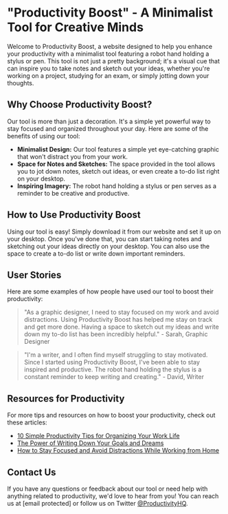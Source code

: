 <!--font:Barlow Condensed-->

# "Productivity Boost" - A Minimalist Tool for Creative Minds

Welcome to Productivity Boost, a website designed to help you enhance your productivity with a minimalist tool featuring a robot hand holding a stylus or pen. This tool is not just a pretty background; it's a visual cue that can inspire you to take notes and sketch out your ideas, whether you're working on a project, studying for an exam, or simply jotting down your thoughts.

## Why Choose Productivity Boost?

Our tool is more than just a decoration. It's a simple yet powerful way to stay focused and organized throughout your day. Here are some of the benefits of using our tool:

- **Minimalist Design:** Our tool features a simple yet eye-catching graphic that won't distract you from your work.
- **Space for Notes and Sketches:** The space provided in the tool allows you to jot down notes, sketch out ideas, or even create a to-do list right on your desktop.
- **Inspiring Imagery:** The robot hand holding a stylus or pen serves as a reminder to be creative and productive.

## How to Use Productivity Boost

Using our tool is easy! Simply download it from our website and set it up on your desktop. Once you've done that, you can start taking notes and sketching out your ideas directly on your desktop. You can also use the space to create a to-do list or write down important reminders.

## User Stories

Here are some examples of how people have used our tool to boost their productivity:

> "As a graphic designer, I need to stay focused on my work and avoid distractions. Using Productivity Boost has helped me stay on track and get more done. Having a space to sketch out my ideas and write down my to-do list has been incredibly helpful." - Sarah, Graphic Designer

> "I'm a writer, and I often find myself struggling to stay motivated. Since I started using Productivity Boost, I've been able to stay inspired and productive. The robot hand holding the stylus is a constant reminder to keep writing and creating." - David, Writer

## Resources for Productivity

For more tips and resources on how to boost your productivity, check out these articles:

- [10 Simple Productivity Tips for Organizing Your Work Life](#)
- [The Power of Writing Down Your Goals and Dreams](#)
- [How to Stay Focused and Avoid Distractions While Working from Home](#)

## Contact Us

If you have any questions or feedback about our tool or need help with anything related to productivity, we'd love to hear from you! You can reach us at [email protected] or follow us on Twitter [@ProductivityHQ](#).

<!--

Write me content for website with wallpaper which alt text is:

"A wallpaper featuring a minimalist graphic of a robot hand holding a stylus or pen, with a space for taking notes or sketching ideas."

The name/title of the page should not be 1:1 copy of the alt text but rather a real content of the website which is using this wallpaper.

- Use markdown format 
- Start with heading
- Heading should be short and concise
- The content should look like a real website 
- The website should not be about the wallpaper, wallpaper is just a related background
- Heading should be contain work "wallpaper" or "background"
- Include real sections like references, contact, user stories, etc. use things relevant to the page purpose.
- Feel free to use structure like headings, bullets, numbering, blockquotes, paragraphs, horizontal lines, etc.
- You can use formatting like bold or _italic_
- You can include UTF-8 emojis
- Links should be only #hash anchors (and you can refer to the document itself)
- Do not include images


---


# "RoboNote" - A Minimalist Wallpaper for Productivity Enthusiasts

Welcome to RoboNote, a website dedicated to helping you boost your productivity with a minimalist wallpaper featuring a robot hand holding a stylus or pen. This wallpaper is designed to inspire you to take notes and sketch out your ideas, whether you're working on a project, studying for an exam, or simply jotting down your thoughts.

## Why Choose RoboNote?

Our wallpaper is more than just a pretty background. It's a tool that can help you stay focused and organized throughout your day. Here are some of the benefits of using our wallpaper:

- **Minimalist Design:** Our wallpaper features a simple yet eye-catching graphic that won't distract you from your work.
- **Space for Notes and Sketches:** The space provided in the wallpaper allows you to jot down notes, sketch out ideas, or even create a to-do list right on your desktop.
- **Inspiring Imagery:** The robot hand holding a stylus or pen serves as a reminder to be creative and productive.

## How to Use RoboNote

Using our wallpaper is easy! Simply download it from our website and set it as your desktop background. Once you've done that, you can start taking notes and sketching out your ideas directly on your desktop. You can also use the space to create a to-do list or write down important reminders.

## User Stories

Here are some examples of how people have used our wallpaper to boost their productivity:

> "I'm a freelance writer, and I often find myself getting distracted by social media and other websites when I'm supposed to be working. Since I started using RoboNote, I've been able to stay focused and get more done. Having a space to jot down my ideas and to-do list right on my desktop has been a game-changer." - Jane, Freelance Writer

> "I'm a student, and I have a lot of assignments and projects to keep track of. Using RoboNote has helped me stay organized and on top of my work. I can write down important due dates and reminders right on my desktop, which makes it easy to stay focused." - John, Student

## References

For more information about how to boost your productivity, check out these resources:

- [10 Simple Productivity Tips for Organizing Your Work Life](#)
- [The Power of Writing Down Your Goals and Dreams](#)
- [How to Stay Focused and Avoid Distractions While Working from Home](#)

## Contact Us

If you have any questions or feedback about our wallpaper, we'd love to hear from you! You can reach us at [email protected] or follow us on Twitter [@RoboNoteHQ](#).


---


Heading should not include word "wallpaper". The website should not be about the wallpaper itself, wallpaper is just a related background, rewrite whole content.


---


# "Productivity Boost" - A Minimalist Wallpaper for Creative Minds

Welcome to Productivity Boost, a website designed to help you enhance your productivity with a minimalist wallpaper featuring a robot hand holding a stylus or pen. This wallpaper is not just a pretty background; it's a tool that can inspire you to take notes and sketch out your ideas, whether you're working on a project, studying for an exam, or simply jotting down your thoughts.

## Why Choose Productivity Boost?

Our wallpaper is more than just a decoration. It's a visual cue that reminds you to stay focused and organized throughout your day. Here are some of the benefits of using our wallpaper:

- **Minimalist Design:** Our wallpaper features a simple yet eye-catching graphic that won't distract you from your work.
- **Space for Notes and Sketches:** The space provided in the wallpaper allows you to jot down notes, sketch out ideas, or even create a to-do list right on your desktop.
- **Inspiring Imagery:** The robot hand holding a stylus or pen serves as a reminder to be creative and productive.

## How to Use Productivity Boost

Using our wallpaper is easy! Simply download it from our website and set it as your desktop background. Once you've done that, you can start taking notes and sketching out your ideas directly on your desktop. You can also use the space to create a to-do list or write down important reminders.

## User Stories

Here are some examples of how people have used our wallpaper to boost their productivity:

> "As a graphic designer, I need to stay focused on my work and avoid distractions. Using Productivity Boost has helped me stay on track and get more done. Having a space to sketch out my ideas and write down my to-do list has been incredibly helpful." - Sarah, Graphic Designer

> "I'm a writer, and I often find myself struggling to stay motivated. Since I started using Productivity Boost, I've been able to stay inspired and productive. The robot hand holding the stylus is a constant reminder to keep writing and creating." - David, Writer

## Resources for Productivity

For more tips and resources on how to boost your productivity, check out these articles:

- [10 Simple Productivity Tips for Organizing Your Work Life](#)
- [The Power of Writing Down Your Goals and Dreams](#)
- [How to Stay Focused and Avoid Distractions While Working from Home](#)

## Contact Us

If you have any questions or feedback about our wallpaper or need help with anything related to productivity, we'd love to hear from you! You can reach us at [email protected] or follow us on Twitter [@ProductivityHQ](#).


---


Heading should not include word "wallpaper". The website should not be about the wallpaper itself, wallpaper is just a related background, rewrite whole content.


---


# "Productivity Boost" - A Minimalist Tool for Creative Minds

Welcome to Productivity Boost, a website designed to help you enhance your productivity with a minimalist tool featuring a robot hand holding a stylus or pen. This tool is not just a pretty background; it's a visual cue that can inspire you to take notes and sketch out your ideas, whether you're working on a project, studying for an exam, or simply jotting down your thoughts.

## Why Choose Productivity Boost?

Our tool is more than just a decoration. It's a simple yet powerful way to stay focused and organized throughout your day. Here are some of the benefits of using our tool:

- **Minimalist Design:** Our tool features a simple yet eye-catching graphic that won't distract you from your work.
- **Space for Notes and Sketches:** The space provided in the tool allows you to jot down notes, sketch out ideas, or even create a to-do list right on your desktop.
- **Inspiring Imagery:** The robot hand holding a stylus or pen serves as a reminder to be creative and productive.

## How to Use Productivity Boost

Using our tool is easy! Simply download it from our website and set it up on your desktop. Once you've done that, you can start taking notes and sketching out your ideas directly on your desktop. You can also use the space to create a to-do list or write down important reminders.

## User Stories

Here are some examples of how people have used our tool to boost their productivity:

> "As a graphic designer, I need to stay focused on my work and avoid distractions. Using Productivity Boost has helped me stay on track and get more done. Having a space to sketch out my ideas and write down my to-do list has been incredibly helpful." - Sarah, Graphic Designer

> "I'm a writer, and I often find myself struggling to stay motivated. Since I started using Productivity Boost, I've been able to stay inspired and productive. The robot hand holding the stylus is a constant reminder to keep writing and creating." - David, Writer

## Resources for Productivity

For more tips and resources on how to boost your productivity, check out these articles:

- [10 Simple Productivity Tips for Organizing Your Work Life](#)
- [The Power of Writing Down Your Goals and Dreams](#)
- [How to Stay Focused and Avoid Distractions While Working from Home](#)

## Contact Us

If you have any questions or feedback about our tool or need help with anything related to productivity, we'd love to hear from you! You can reach us at [email protected] or follow us on Twitter [@ProductivityHQ](#).

-->
